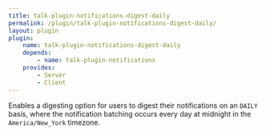 ```yaml
---
title: talk-plugin-notifications-digest-daily
permalink: /plugin/talk-plugin-notifications-digest-daily/
layout: plugin
plugin:
    name: talk-plugin-notifications-digest-daily
    depends:
        - name: talk-plugin-notifications
    provides:
        - Server
        - Client
---
```


Enables a digesting option for users to digest their notifications on an `DAILY`
basis, where the notification batching occurs every day at midnight in the
`America/New_York` timezone.